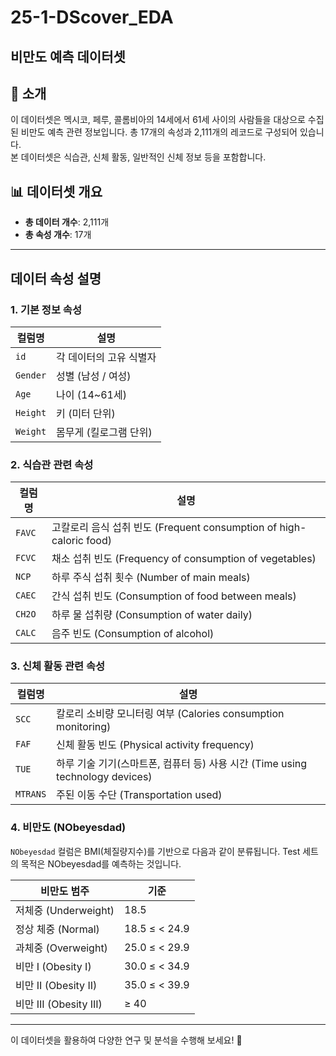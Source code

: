 # 25-1-DScover_EDA

## 비만도 예측 데이터셋

## 📌 소개
이 데이터셋은 멕시코, 페루, 콜롬비아의 14세에서 61세 사이의 사람들을 대상으로 수집된 비만도 예측 관련 정보입니다. 총 17개의 속성과 2,111개의 레코드로 구성되어 있습니다.  
본 데이터셋은 식습관, 신체 활동, 일반적인 신체 정보 등을 포함합니다.

## 📊 데이터셋 개요
- **총 데이터 개수**: 2,111개  
- **총 속성 개수**: 17개  

---

## 데이터 속성 설명
### 1. **기본 정보 속성**
| 컬럼명 | 설명 |
|--------|------|
| `id` | 각 데이터의 고유 식별자 |
| `Gender` | 성별 (남성 / 여성) |
| `Age` | 나이 (14~61세) |
| `Height` | 키 (미터 단위) |
| `Weight` | 몸무게 (킬로그램 단위) |

### 2. **식습관 관련 속성**
| 컬럼명 | 설명 |
|--------|------|
| `FAVC` | 고칼로리 음식 섭취 빈도 (Frequent consumption of high-caloric food) |
| `FCVC` | 채소 섭취 빈도 (Frequency of consumption of vegetables) |
| `NCP` | 하루 주식 섭취 횟수 (Number of main meals) |
| `CAEC` | 간식 섭취 빈도 (Consumption of food between meals) |
| `CH2O` | 하루 물 섭취량 (Consumption of water daily) |
| `CALC` | 음주 빈도 (Consumption of alcohol) |

### 3. **신체 활동 관련 속성**
| 컬럼명 | 설명 |
|--------|------|
| `SCC` | 칼로리 소비량 모니터링 여부 (Calories consumption monitoring) |
| `FAF` | 신체 활동 빈도 (Physical activity frequency) |
| `TUE` | 하루 기술 기기(스마트폰, 컴퓨터 등) 사용 시간 (Time using technology devices) |
| `MTRANS` | 주된 이동 수단 (Transportation used) |

### 4. **비만도 (NObeyesdad)**
`NObeyesdad` 컬럼은 BMI(체질량지수)를 기반으로 다음과 같이 분류됩니다.
Test 세트의 목적은 NObeyesdad를 예측하는 것입니다.

| 비만도 범주 | 기준 |
|------------|---------|
| 저체중 (Underweight) |  18.5 |
| 정상 체중 (Normal) | 18.5 ≤ < 24.9 |
| 과체중 (Overweight) | 25.0 ≤ < 29.9 |
| 비만 I (Obesity I) | 30.0 ≤ < 34.9 |
| 비만 II (Obesity II) | 35.0 ≤ < 39.9 |
| 비만 III (Obesity III) |  ≥ 40 |

---
이 데이터셋을 활용하여 다양한 연구 및 분석을 수행해 보세요! 🚀
